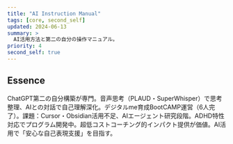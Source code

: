 ```yaml
---
title: "AI Instruction Manual"
tags: [core, second_self]
updated: 2024-06-13
summary: >
  AI活用方法と第二の自分の操作マニュアル。
priority: 4
second_self: true
--- 
```


## Essence
ChatGPT第二の自分構築が専門。音声思考（PLAUD・SuperWhisper）で思考整理、AIとの対話で自己理解深化。デジタルme育成BootCAMP運営（6人完了）。課題：Cursor・Obsidian活用不足、AIエージェント研究段階。ADHD特性対応でプログラム開発中。超低コストコーチング的インパクト提供が価値。AI活用で「安心な自己表現支援」を目指す。 